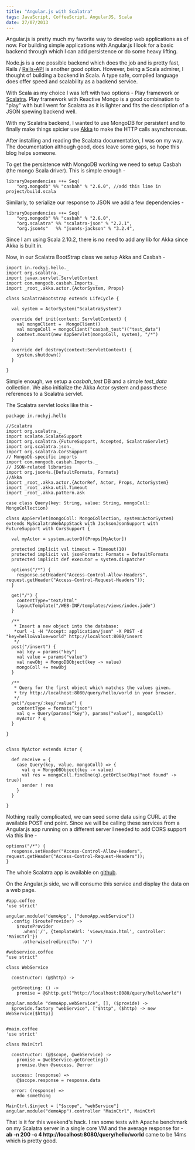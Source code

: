 ```yaml
--- 
title: "Angular.js with Scalatra"
tags: JavaScript, CoffeeScript, AngularJS, Scala
date: 27/07/2013
---
```


Angular.js is pretty much my favorite way to develop web applications as of now. For building simple applications with Angular.js I look for a basic backend through which I can add persistence or do some heavy lifting.

Node.js is a one possible backend which does the job and is pretty fast, Rails / [Rails-API](https://github.com/rails-api/rails-api) is another good option. However, being a Scala admirer, I thought of building a backend in Scala. A type safe, compiled language does offer speed and scalability as a backend service. 

With Scala as my choice I was left with two options - Play framework or [Scalatra](http://scalatra.org/). Play framework with Reactive Mongo is a good combination to "play" with but I went for Scalatra as it is lighter and fits the description of a JSON spewing backend well.

With my Scalatra backend, I wanted to use MongoDB for persistent and to finally make things spicier use [Akka](http://akka.io) to make the HTTP calls asynchronous. 

After installing and reading the Scalatra documentation, I was on my way. The documentation although good, does leave some gaps, so hope this blog helps someone.

To get the persistence with MongoDB working we need to setup Casbah (the mongo Scala driver). This is simple enough -

    libraryDependencies ++= Seq(
        "org.mongodb" %% "casbah" % "2.6.0", //add this line in project/build.scala

Similarly, to serialize our response to JSON we add a few dependencies -

    libraryDependencies ++= Seq(
        "org.mongodb" %% "casbah" % "2.6.0",
        "org.scalatra" %% "scalatra-json" % "2.2.1",
        "org.json4s"   %% "json4s-jackson" % "3.2.4",

Since I am using Scala 2.10.2, there is no need to add any lib for Akka since Akka is built in.

Now, in our Scalatra BootStrap class we setup Akka and Casbah -

    import in.rockyj.hello._
    import org.scalatra._
    import javax.servlet.ServletContext
    import com.mongodb.casbah.Imports._
    import _root_.akka.actor.{ActorSystem, Props}

    class ScalatraBootstrap extends LifeCycle {

      val system = ActorSystem("ScalatraSystem")
      
      override def init(context: ServletContext) {
        val mongoClient =  MongoClient()
        val mongoColl = mongoClient("casbah_test")("test_data")
        context.mount(new AppServlet(mongoColl, system), "/*")
      }
      
      override def destroy(context:ServletContext) {
        system.shutdown()
      }
      
    }

Simple enough, we setup a *casbah_test* DB and a simple *test_data* collection. We also initialize the Akka Actor system and pass these references to a Scalatra servlet.

The Scalatra servlet looks like this -

    package in.rockyj.hello

    //Scalatra
    import org.scalatra._
    import scalate.ScalateSupport
    import org.scalatra.{FutureSupport, Accepted, ScalatraServlet}
    import org.scalatra.json._
    import org.scalatra.CorsSupport
    // MongoDb-specific imports
    import com.mongodb.casbah.Imports._
    // JSON-related libraries
    import org.json4s.{DefaultFormats, Formats}
    //Akka
    import _root_.akka.actor.{ActorRef, Actor, Props, ActorSystem}
    import _root_.akka.util.Timeout
    import _root_.akka.pattern.ask

    case class Query(key: String, value: String, mongoColl: MongoCollection)

    class AppServlet(mongoColl: MongoCollection, system:ActorSystem) extends MyScalatraWebAppStack with JacksonJsonSupport with FutureSupport with CorsSupport {

      val myActor = system.actorOf(Props[MyActor])

      protected implicit val timeout = Timeout(10)
      protected implicit val jsonFormats: Formats = DefaultFormats
      protected implicit def executor = system.dispatcher
      
      options("/*") {
        response.setHeader("Access-Control-Allow-Headers", request.getHeader("Access-Control-Request-Headers"));
      }
      
      get("/") {
        contentType="text/html"
        layoutTemplate("/WEB-INF/templates/views/index.jade")
      }
      
      /**
       * Insert a new object into the database:
       *curl -i -H "Accept: application/json" -X POST -d "key=hello&value=world" http://localhost:8080/insert
       */
      post("/insert") {
        val key = params("key")
        val value = params("value")
        val newObj = MongoDBObject(key -> value)
        mongoColl += newObj
      }
      
      /**
       * Query for the first object which matches the values given.
       * try http://localhost:8080/query/hello/world in your browser.
       */
      get("/query/:key/:value") {
        contentType = formats("json")
        val q = Query(params("key"), params("value"), mongoColl)
        myActor ? q
      }
      
    }


    class MyActor extends Actor {

      def receive = {
        case Query(key, value, mongoColl) => {
          val q = MongoDBObject(key -> value)
          val res = mongoColl.findOne(q).getOrElse(Map("not found" -> true))
          sender ! res
        }
      }

    }

Nothing really complicated, we can seed some data using CURL at the available POST end point. Since we will be calling these services from a Angular.js app running on a different server I needed to add CORS support via this line -

    options("/*") {
      response.setHeader("Access-Control-Allow-Headers", request.getHeader("Access-Control-Request-Headers"));
    }

The whole Scalatra app is available on [github](https://github.com/rocky-jaiswal/hello-scalatra).

On the Angular.js side, we will consume this service and display the data on a web page.

    #app.coffee
    'use strict'

    angular.module('demoApp', ["demoApp.webService"])
      .config ($routeProvider) ->
        $routeProvider
          .when('/', {templateUrl: 'views/main.html', controller: 'MainCtrl'})
          .otherwise(redirectTo: '/')

    #webservice.coffee
    "use strict"

    class WebService

      constructor: (@$http) ->

      getGreeting: () ->
        promise = @$http.get("http://localhost:8080/query/hello/world")

    angular.module "demoApp.webService", [], ($provide) ->
      $provide.factory "webService", ["$http", ($http) -> new WebService($http)]


    #main.coffee
    'use strict'

    class MainCtrl

      constructor: (@$scope, @webService) ->
        promise = @webService.getGreeting()
        promise.then @success, @error

      success: (response) =>
        @$scope.response = response.data
     
      error: (response) =>
        #do something

    MainCtrl.$inject = ["$scope", "webService"]
    angular.module("demoApp").controller "MainCtrl", MainCtrl

That is it for this weekend's hack. I ran some tests with Apache benchmark on my Scalatra server in a single core VM and the average response for - __ab -n 200 -c 4 http://localhost:8080/query/hello/world__ came to be 14ms which is pretty good.
